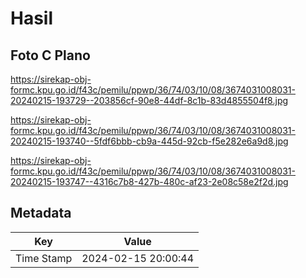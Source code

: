 # Hasil

## Foto C Plano

https://sirekap-obj-formc.kpu.go.id/f43c/pemilu/ppwp/36/74/03/10/08/3674031008031-20240215-193729--203856cf-90e8-44df-8c1b-83d4855504f8.jpg

https://sirekap-obj-formc.kpu.go.id/f43c/pemilu/ppwp/36/74/03/10/08/3674031008031-20240215-193740--5fdf6bbb-cb9a-445d-92cb-f5e282e6a9d8.jpg

https://sirekap-obj-formc.kpu.go.id/f43c/pemilu/ppwp/36/74/03/10/08/3674031008031-20240215-193747--4316c7b8-427b-480c-af23-2e08c58e2f2d.jpg


## Metadata

| Key        | Value               |
| ---------- | ------------------- |
| Time Stamp | 2024-02-15 20:00:44 |



